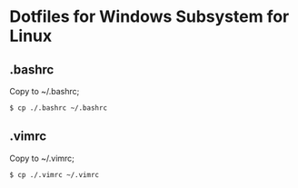 # Dotfiles for Windows Subsystem for Linux

## .bashrc

Copy to ~/.bashrc;

```sh
$ cp ./.bashrc ~/.bashrc
```

## .vimrc

Copy to ~/.vimrc;

```sh
$ cp ./.vimrc ~/.vimrc
```
